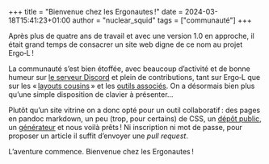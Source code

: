 +++
title = "Bienvenue chez les Ergonautes !"
date = 2024-03-18T15:41:23+01:00
author = "nuclear_squid"
tags = ["communauté"]
+++

Après plus de quatre ans de travail et avec une version 1.0 en approche, il
était grand temps de consacrer un site web digne de ce nom au projet Ergo‑L !

La communauté s’est bien étoffée, avec beaucoup d’activité et de bonne humeur
sur [le serveur Discord][1] et plein de contributions, tant sur Ergo‑L que sur
les « [layouts cousins][2] » et les [outils associés][3]. On a désormais bien
plus qu’une simple disposition de clavier à présenter…

<!--more-->

Plutôt qu’un site vitrine on a donc opté pour un outil collaboratif : des pages
en pandoc markdown, un peu (trop, pour certains) de CSS, un [dépôt public][4],
un [générateur][5] et nous voilà prêts ! Ni inscription ni mot de passe, pour
proposer un article il suffit d’envoyer une *pull request*.

L’aventure commence. Bienvenue chez les Ergonautes !


[1]: https://discord.gg/5xR5K3nAFX
[2]: /alternatives
[3]: https://github.com/orgs/OneDeadKey/repositories
[4]: https://github.com/Nuclear-Squid/ErgoL
[5]: https://gohugo.io/
